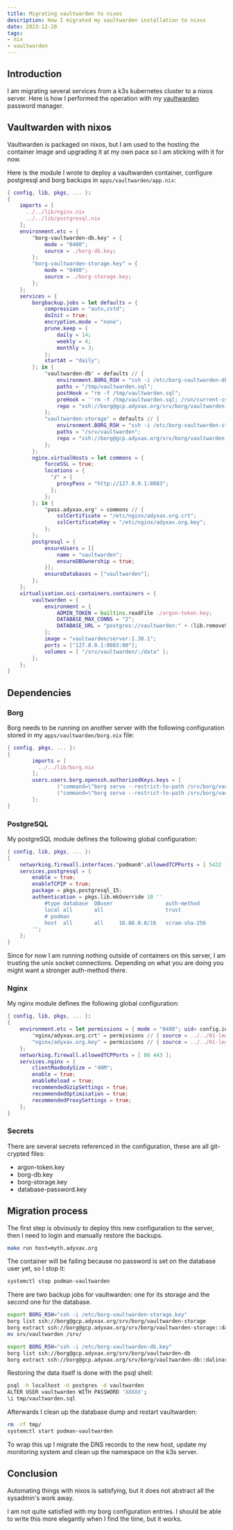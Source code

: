 ```yaml
---
title: Migrating vaultwarden to nixos
description: How I migrated my vaultwarden installation to nixos
date: 2023-12-20
tags:
- nix
- vaultwarden
---
```


## Introduction

I am migrating several services from a k3s kubernetes cluster to a nixos server. Here is how I performed the operation with my [vaultwarden](https://github.com/dani-garcia/vaultwarden) password manager.

## Vaultwarden with nixos

Vaultwarden is packaged on nixos, but I am used to the hosting the container image and upgrading it at my own pace so I am sticking with it for now.

Here is the module I wrote to deploy a vaultwarden container, configure postgresql and borg backups in `apps/vaultwarden/app.nix`:
```nix
{ config, lib, pkgs, ... }:
{
	imports = [
	  ../../lib/nginx.nix
	  ../../lib/postgresql.nix
	];
	environment.etc = {
		"borg-vaultwarden-db.key" = {
			mode = "0400";
			source = ./borg-db.key;
		};
		"borg-vaultwarden-storage.key" = {
			mode = "0400";
			source = ./borg-storage.key;
		};
	};
	services = {
		borgbackup.jobs = let defaults = {
			compression = "auto,zstd";
			doInit = true;
			encryption.mode = "none";
			prune.keep = {
				daily = 14;
				weekly = 4;
				monthly = 3;
			};
			startAt = "daily";
		}; in {
			"vaultwarden-db" = defaults // {
				environment.BORG_RSH = "ssh -i /etc/borg-vaultwarden-db.key";
				paths = "/tmp/vaultwarden.sql";
				postHook = "rm -f /tmp/vaultwarden.sql";
				preHook = ''rm -f /tmp/vaultwarden.sql; /run/current-system/sw/bin/pg_dump -h localhost -U vaultwarden -d vaultwarden > /tmp/vaultwarden.sql'';
				repo = "ssh://borg@gcp.adyxax.org/srv/borg/vaultwarden-db";
			};
			"vaultwarden-storage" = defaults // {
				environment.BORG_RSH = "ssh -i /etc/borg-vaultwarden-storage.key";
				paths = "/srv/vaultwarden";
				repo = "ssh://borg@gcp.adyxax.org/srv/borg/vaultwarden-storage";
			};
		};
		nginx.virtualHosts = let commons = {
			forceSSL = true;
			locations = {
			  "/" = {
			    proxyPass = "http://127.0.0.1:8083";
			  };
			};
		}; in {
			"pass.adyxax.org" = commons // {
				sslCertificate = "/etc/nginx/adyxax.org.crt";
				sslCertificateKey = "/etc/nginx/adyxax.org.key";
			};
		};
		postgresql = {
			ensureUsers = [{
				name = "vaultwarden";
				ensureDBOwnership = true;
			}];
			ensureDatabases = ["vaultwarden"];
		};
	};
	virtualisation.oci-containers.containers = {
		vaultwarden = {
			environment = {
				ADMIN_TOKEN = builtins.readFile ./argon-token.key;
				DATABASE_MAX_CONNS = "2";
				DATABASE_URL = "postgres://vaultwarden:" + (lib.removeSuffix "\n" (builtins.readFile ./database-password.key)) + "@10.88.0.1/vaultwarden?sslmode=disable";
			};
			image = "vaultwarden/server:1.30.1";
			ports = ["127.0.0.1:8083:80"];
			volumes = [ "/srv/vaultwarden/:/data" ];
		};
	};
}
```

## Dependencies

### Borg

Borg needs to be running on another server with the following configuration stored in my `apps/vaultwarden/borg.nix` file:
```nix
{ config, pkgs, ... }:
{
        imports = [
          ../../lib/borg.nix
        ];
        users.users.borg.openssh.authorizedKeys.keys = [
                ("command=\"borg serve --restrict-to-path /srv/borg/vaultwarden-db\",restrict " + (builtins.readFile ./borg-db.key.pub))
                ("command=\"borg serve --restrict-to-path /srv/borg/vaultwarden-storage\",restrict " + (builtins.readFile ./borg-storage.key.pub))
        ];
}
```

### PostgreSQL

My postgreSQL module defines the following global configuration:
```nix
{ config, lib, pkgs, ... }:
{
	networking.firewall.interfaces."podman0".allowedTCPPorts = [ 5432 ];
	services.postgresql = {
		enable = true;
		enableTCPIP = true;
		package = pkgs.postgresql_15;
		authentication = pkgs.lib.mkOverride 10 ''
			#type database  DBuser                 auth-method
			local all       all                    trust
			# podman
			host  all       all     10.88.0.0/16   scram-sha-256
		'';
	};
}
```

Since for now I am running nothing outside of containers on this server, I am trusting the unix socket connections. Depending on what you are doing you might want a stronger auth-method there.

### Nginx

My nginx module defines the following global configuration:
```nix
{ config, lib, pkgs, ... }:
{
	environment.etc = let permissions = { mode = "0400"; uid= config.ids.uids.nginx; }; in {
		"nginx/adyxax.org.crt" = permissions // { source = ../../01-legacy/adyxax.org.crt; };
		"nginx/adyxax.org.key" = permissions // { source = ../../01-legacy/adyxax.org.key; };
	};
	networking.firewall.allowedTCPPorts = [ 80 443 ];
	services.nginx = {
		clientMaxBodySize = "40M";
		enable = true;
		enableReload = true;
		recommendedGzipSettings = true;
		recommendedOptimisation = true;
		recommendedProxySettings = true;
	};
}
```

### Secrets

There are several secrets referenced in the configuration, these are all git-crypted files:
- argon-token.key
- borg-db.key
- borg-storage.key
- database-password.key

## Migration process

The first step is obviously to deploy this new configuration to the server, then I need to login and manually restore the backups.
```sh
make run host=myth.adyxax.org
```

The container will be failing because no password is set on the database user yet, so I stop it:
```sh
systemctl stop podman-vaultwarden
```

There are two backup jobs for vaultwarden: one for its storage and the second one for the database.
```sh
export BORG_RSH="ssh -i /etc/borg-vaultwarden-storage.key"
borg list ssh://borg@gcp.adyxax.org/srv/borg/vaultwarden-storage
borg extract ssh://borg@gcp.adyxax.org/srv/borg/vaultwarden-storage::dalinar-vaultwarden-storage-2023-11-19T00:00:01
mv srv/vaultwarden /srv/
```

```sh
export BORG_RSH="ssh -i /etc/borg-vaultwarden-db.key"
borg list ssh://borg@gcp.adyxax.org/srv/borg/vaultwarden-db
borg extract ssh://borg@gcp.adyxax.org/srv/borg/vaultwarden-db::dalinar-vaultwarden-db-2023-11-19T00:00:01
```

Restoring the data itself is done with the psql shell:
```sh
psql -h localhost -U postgres -d vaultwarden
ALTER USER vaultwarden WITH PASSWORD 'XXXXX';
\i tmp/vaultwarden.sql
```

Afterwards I clean up the database dump and restart vaultwarden:
```sh
rm -rf tmp/
systemctl start podman-vaultwarden
```

To wrap this up I migrate the DNS records to the new host, update my monitoring system and clean up the namespace on the k3s server.

## Conclusion

Automating things with nixos is satisfying, but it does not abstract all the sysadmin's work away.

I am not quite satisfied with my borg configuration entries. I should be able to write this more elegantly when I find the time, but it works.
